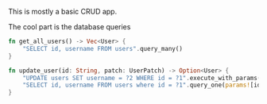 This is mostly a basic CRUD app.

The cool part is the database queries
```rust
fn get_all_users() -> Vec<User> {
    "SELECT id, username FROM users".query_many()
}

fn update_user(id: String, patch: UserPatch) -> Option<User> {
    "UPDATE users SET username = ?2 WHERE id = ?1".execute_with_params(params![id, patch.username]);
    "SELECT id, username FROM users where id = ?1".query_one(params![id])
}
```
